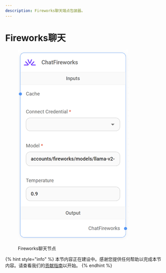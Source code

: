 ```yaml
---
description: Fireworks聊天端点包装器。
---
```


# Fireworks聊天

<figure><img src="../../../.gitbook/assets/up-003.png" alt="" width="350"><figcaption><p>Fireworks聊天节点</p></figcaption></figure>

{% hint style="info" %}
本节内容正在建设中。感谢您提供任何帮助以完成本节内容。请查看我们的[贡献指南](../../../contributing/)以开始。
{% endhint %}
